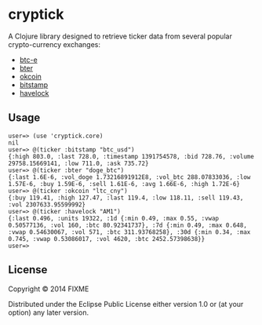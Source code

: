 # cryptick

A Clojure library designed to retrieve ticker data from several popular crypto-currency exchanges:

- [btc-e](https://btc-e.com)
- [bter](https://bter.com)
- [okcoin](https://okcoin.com)
- [bitstamp](https://bitstamp.net)
- [havelock](https://www.havelockinvestments.com)

## Usage

```
user=> (use 'cryptick.core)
nil
user=> @(ticker :bitstamp "btc_usd")
{:high 803.0, :last 728.0, :timestamp 1391754578, :bid 728.76, :volume 29758.15669141, :low 711.0, :ask 735.72}
user=> @(ticker :bter "doge_btc")
{:last 1.6E-6, :vol_doge 1.73216891912E8, :vol_btc 288.07833036, :low 1.57E-6, :buy 1.59E-6, :sell 1.61E-6, :avg 1.66E-6, :high 1.72E-6}
user=> @(ticker :okcoin "ltc_cny")
{:buy 119.41, :high 127.47, :last 119.4, :low 118.11, :sell 119.43, :vol 2307633.95599992}
user=> @(ticker :havelock "AM1")
{:last 0.496, :units 19322, :1d {:min 0.49, :max 0.55, :vwap 0.50577136, :vol 160, :btc 80.92341737}, :7d {:min 0.49, :max 0.648, :vwap 0.54630067, :vol 571, :btc 311.93768258}, :30d {:min 0.34, :max 0.745, :vwap 0.53086017, :vol 4620, :btc 2452.57398638}}
user=> 
```

## License

Copyright © 2014 FIXME

Distributed under the Eclipse Public License either version 1.0 or (at
your option) any later version.

